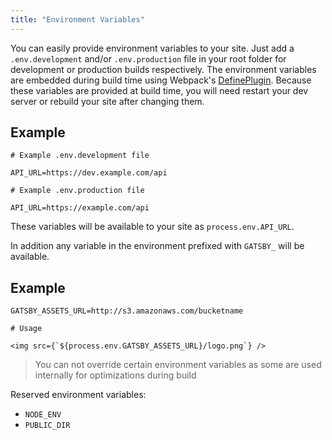 ```yaml
---
title: "Environment Variables"
---
```


You can easily provide environment variables to your site. Just add a `.env.development` and/or `.env.production` file in your root folder for development or production builds respectively. The environment variables are embedded during build time using Webpack's [DefinePlugin](https://webpack.js.org/plugins/define-plugin/). Because these variables are provided at build time, you will need restart your dev server or rebuild your site after changing them.

## Example

```
# Example .env.development file

API_URL=https://dev.example.com/api
```

```
# Example .env.production file

API_URL=https://example.com/api

```

These variables will be available to your site as `process.env.API_URL`.

In addition any variable in the environment prefixed with `GATSBY_` will be available.

## Example

```
GATSBY_ASSETS_URL=http://s3.amazonaws.com/bucketname
```

```
# Usage

<img src={`${process.env.GATSBY_ASSETS_URL}/logo.png`} />

```



> You can not override certain environment variables as some are used internally for optimizations during build

Reserved environment variables:

- `NODE_ENV`
- `PUBLIC_DIR`

